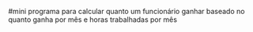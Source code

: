 #mini programa  para calcular quanto um funcionário ganhar baseado no quanto ganha por mês e horas trabalhadas por mês
